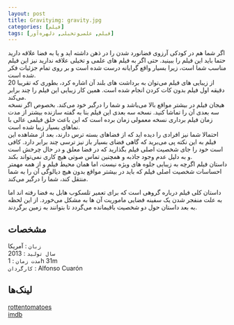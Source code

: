 ```yaml
---
layout: post
title: Gravityimg: gravity.jpg
categories: [فیلم]
tags: [فیلم, علمی‌و‌تخیلی, دلهره‌آور]
---
```


اگر شما هم در کودکی آرزوی فضانورد شدن را در ذهن داشته اید و یا به فضا علاقه دارید حتما باید این فیلم را ببینید. حتی اگر به فیلم های علمی و تخیلی علاقه ندارید نیز این فیلم مناسب شما است، زیرا بسیار واقع گرایانه درست شده است و بر روی تمام جزئیات فکر شده است.  
از زیبایی های فیلم می‌توان به برداشت های بلند آن اشاره کرد، بطوری که تقریبا 20 دقیقه اول فیلم بدون کات کردن انجام شده است. همین کار زیبایی این فیلم را چند برابر می‌کند.  
هیجان فیلم در بیشتر مواقع بالا می‌باشد و شما را درگیر خود می‌کند. بخصوص اگر نسخه سه بعدی آن را تماشا کنید. نسخه سه بعدی این فیلم بنا به گفته سازنده بیشتر از مدت زمان فیلم برداری نسخه معمولی زمان برده است که این باعث خلق فیلمی عالی با نماهای بسیار زیبا شده است.  
احتمالا شما نیز افرادی را دیده اید که از فضاهای بسته ترس دارند، بعد از مشاهده این فیلم به این نکته پی می‌برید که گاهی فضای بسیار باز نیز ترسی چند برابر دارد. کافی است خود را جای شخصیت اصلی فیلم بگذارید که در فضا معلق و در حال چرخش است و به دلیل عدم وجود جاذبه و همچنین تماس صوتی هیچ کاری نمی‌تواند بکند.  
داستان فیلم اگرچه به زیبایی جلوه های ویژه نیست، اما همان محیط فیلم و از همه مهمتر احساسات شخصیت اصلی فیلم که باید در بیشتر مواقع بدون هیچ دیالوگی آن را به شما منتقل کند، شما را درگیر می‌کند.  

داستان کلی فیلم درباره گروهی است که برای تعمیر تلسکوب هابل به فضا رفته اند اما به علت منفجر شدن یک سفینه فضایی ماموریت آن ها به مشکل می‌خورد. از این لحظه به بعد داستان حول دو شخصیت باقیمانده می‌گردد تا بتوانند به زمین برگردند.  


## مشخصات

`زبان` : آمریکا  
`سال تولید` : 2013  
`مدت زمان` : 1h 31m  
`کارگردان` : Alfonso Cuarón  

## لینک‌ها

[rottentomatoes](https://www.rottentomatoes.com/m/gravity_2013)  
[imdb](https://www.imdb.com/title/tt1454468/)